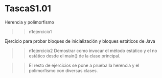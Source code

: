 # TascaS1.01
Herencia y polimorfismo

>> n1ejercicio1

Ejercicio para probar bloques de inicialización y bloques estáticos de Java

>> n1ejercicio2
Demostrar como invocar el método estático y el no estático desde el main() de la clase principal. 

>> El resto de ejercicios se pone a prueba la herencia y el polimorfismo con diversas clases. 
